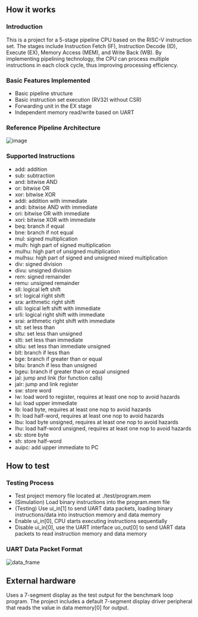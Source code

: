 <!---

This file is used to generate your project datasheet. Please fill in the information below and delete any unused
sections.

You can also include images in this folder and reference them in the markdown. Each image must be less than
512 kb in size, and the combined size of all images must be less than 1 MB.
-->

## How it works

### Introduction
This is a project for a 5-stage pipeline CPU based on the RISC-V instruction set. 
The stages include Instruction Fetch (IF), Instruction Decode (ID), Execute (EX), Memory Access (MEM), and Write Back (WB).
By implementing pipelining technology, the CPU can process multiple instructions in each clock cycle, thus improving processing efficiency.

### Basic Features Implemented
- Basic pipeline structure
- Basic instruction set execution (RV32I without CSR)
- Forwarding unit in the EX stage
- Independent memory read/write based on UART

### Reference Pipeline Architecture
![image](https://github.com/user-attachments/assets/e4b04ce4-fd53-48a1-ab15-ee8ad56b84f4)

### Supported Instructions
- add: addition
- sub: subtraction
- and: bitwise AND
- or: bitwise OR
- xor: bitwise XOR
- addi: addition with immediate
- andi: bitwise AND with immediate
- ori: bitwise OR with immediate
- xori: bitwise XOR with immediate
- beq: branch if equal
- bne: branch if not equal
- mul: signed multiplication
- mulh: high part of signed multiplication
- mulhu: high part of unsigned multiplication
- mulhsu: high part of signed and unsigned mixed multiplication
- div: signed division
- divu: unsigned division
- rem: signed remainder
- remu: unsigned remainder
- sll: logical left shift
- srl: logical right shift
- sra: arithmetic right shift
- slli: logical left shift with immediate
- srli: logical right shift with immediate
- srai: arithmetic right shift with immediate
- slt: set less than
- sltu: set less than unsigned
- slti: set less than immediate
- sltiu: set less than immediate unsigned
- blt: branch if less than
- bge: branch if greater than or equal
- bltu: branch if less than unsigned
- bgeu: branch if greater than or equal unsigned
- jal: jump and link (for function calls)
- jalr: jump and link register
- sw: store word
- lw: load word to register, requires at least one nop to avoid hazards
- lui: load upper immediate
- lb: load byte, requires at least one nop to avoid hazards
- lh: load half-word, requires at least one nop to avoid hazards
- lbu: load byte unsigned, requires at least one nop to avoid hazards
- lhu: load half-word unsigned, requires at least one nop to avoid hazards
- sb: store byte
- sh: store half-word
- auipc: add upper immediate to PC

## How to test

### Testing Process
- Test project memory file located at ./test/program.mem
- (Simulation) Load binary instructions into the program.mem file
- (Testing) Use ui_in[1] to send UART data packets, loading binary instructions/data into instruction memory and data memory
- Enable ui_in[0], CPU starts executing instructions sequentially
- Disable ui_in[0], use the UART interface uo_out[0] to send UART data packets to read instruction memory and data memory

### UART Data Packet Format
![data_frame](https://github.com/user-attachments/assets/f64bc7ff-de2d-498a-bfa6-c8b2dd5403c6)

## External hardware

Uses a 7-segment display as the test output for the benchmark loop program.
The project includes a default 7-segment display driver peripheral that reads the value in data memory[0] for output.
